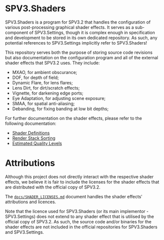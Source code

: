 # SPV3.Shaders

SPV3.Shaders is a program for SPV3.2 that handles the configuration of various post-processing graphical shader effects.
It serves as a sub-component of SPV3.Settings, though it is complex enough in specification and development to be stored
in its own dedicated repository. As such, any potential references to SPV3.Settings implicitly refer to SPV3.Shaders!

This repository serves both the purpose of storing source code revisions but also documentation on the configuration
program and all of the external shader effects that SPV3.2 uses. They include:

- MXAO, for ambient obscurance;
- DOF, for depth of field;
- Dynamic Flare, for lens flares;
- Lens Dirt, for dirt/scratch effects;
- Vignette, for darkening edge ports;
- Eye Adaptation, for adjusting scene exposure;
- SMAA, for spatial anti-aliasing;
- Debanding, for fixing banding at low bit depths;

For further documentation on the shader effects, please refer to the following documentation:

- [Shader Definitions](doc/shader-definitions.md)
- [Render Stack Sorting](doc/stack-sort.md)
- [Estimated Quality Levels](doc/quality-levels.md)

# Attributions

Although this project does not directly interact with the respective shader effects, we believe it is fair to include
the licenses for the shader effects that are distributed with the official copy of SPV3.2.

The [`docs/SHADER_LICENSES.md`](doc/SHADER_LICENSES.md) document handles the shader effects' attributions and licences.

Note that the licence used for SPV3.Shaders (or its main implementor - SPV3.Settings) does not extend to any shader
effect that is utilised by the official copy of SPV3.2. As such, the source code and/or binaries for the shader effects
are not included in the official repositories for SPV3.Shaders and SPV3.Settings.